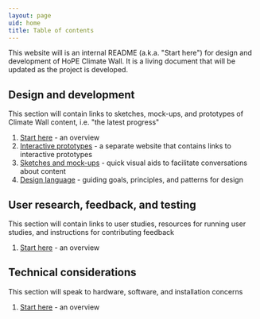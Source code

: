 ```yaml
---
layout: page
uid: home
title: Table of contents
---
```


This website will is an internal README (a.k.a. "Start here") for design and development of HoPE Climate Wall. It is a living document that will be updated as the project is developed.

## Design and development

This section will contain links to sketches, mock-ups, and prototypes of Climate Wall content, i.e. "the latest progress"

1. [Start here](design/README.html) - an overview
2. [Interactive prototypes](https://beefoo.github.io/climate-lab/) - a separate website that contains links to interactive prototypes
3. [Sketches and mock-ups](design/sketches.html) - quick visual aids to facilitate conversations about content
4. [Design language](design/language.html) - guiding goals, principles, and patterns for design

## User research, feedback, and testing

This section will contain links to user studies, resources for running user studies, and instructions for contributing feedback

1. [Start here](research/README.html) - an overview

## Technical considerations

This section will speak to hardware, software, and installation concerns

1. [Start here](tech/README.html) - an overview
